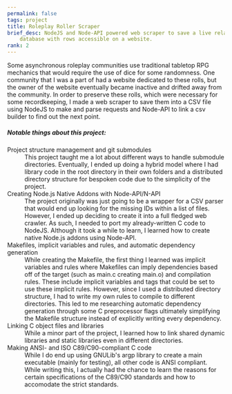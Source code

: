 ```yaml
---
permalink: false
tags: project
title: Roleplay Roller Scraper
brief_desc: NodeJS and Node-API powered web scraper to save a live relational
    database with rows accessible on a website.
rank: 2
---
```

Some asynchronous roleplay communities use traditional tabletop RPG mechanics
that would require the use of dice for some randomness. One community that I was
a part of had a website dedicated to these rolls, but the owner of the website
eventually became inactive and drifted away from the community. In order to
preserve these rolls, which were necessary for some recordkeeping, I made a web
scraper to save them into a CSV file using NodeJS to make and parse requests and
Node-API to link a csv builder to find out the next point.

##### Notable things about this project:

<dl>
    <dt>Project structure management and git submodules</dt>
    <dd>
        This project taught me a lot about different ways to handle submodule
        directories. Eventually, I ended up doing a hybrid model where I had
        library code in the root directory in their own folders and a
        distributed directory structure for bespoken code due to the simplicity
        of the project.
    </dd>
    <dt>Creating Node.js Native Addons with Node-API/N-API</dt>
    <dd>
        The project originally was just going to be a wrapper for a CSV parser
        that would end up looking for the missing IDs within a list of files.
        However, I ended up deciding to create it into a full fledged web
        crawler. As such, I needed to port my already-written C code to NodeJS.
        Although it took a while to learn, I learned how to create native
        Node.js addons using Node-API.
    </dd>
    <dt>
        Makefiles, implicit variables and rules, and automatic dependency
        generation
    </dt>
    <dd>
        While creating the Makefile, the first thing I learned was implicit
        variables and rules where Makefiles can imply dependencies based off of
        the target (such as main.c creating main.o) and compilation rules. These
        include implicit variables and tags that could be set to use these
        implicit rules.  However, since I used a distributed directory
        structure, I had to write my own rules to compile to different
        directories. This led to me researching automatic dependency generation
        through some C preprocessor flags ultimately simplifying the Makefile
        structure instead of explicitly writing every dependency.
    </dd>
    <dt>Linking C object files and libraries</dt>
    <dd>
        While a minor part of the project, I learned how to link shared dynamic
        libraries and static libraries even in different directories.
    </dd>
    <dt>Making ANSI- and ISO C89/C90-compliant C code</dt>
    <dd>
        While I do end up using GNULib's argp library to create a main
        executable (mainly for testing), all other code is ANSI compliant. While
        writing this, I actually had the chance to learn the reasons for certain
        specifications of the C89/C90 standards and how to accomodate the strict
        standards.
    </dd>
</dl>